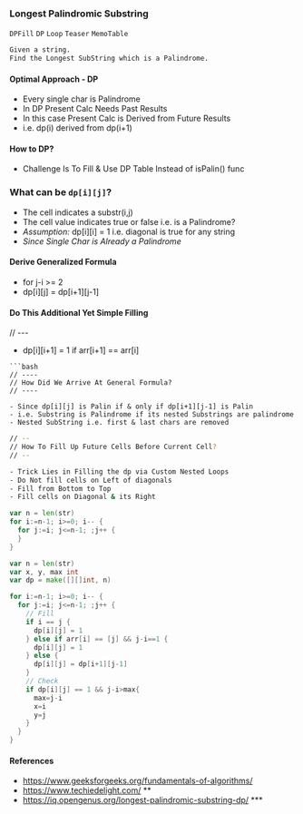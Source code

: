 ### Longest Palindromic Substring
`DPFill` `DP` `Loop` `Teaser` `MemoTable`

```bash
Given a string.
Find the Longest SubString which is a Palindrome.
```

#### Optimal Approach - DP
- Every single char is Palindrome
- In DP Present Calc Needs Past Results
- In this case Present Calc is Derived from Future Results
- i.e. dp(i) derived from dp(i+1)

#### How to DP?
- Challenge Is To Fill & Use DP Table Instead of isPalin() func

### What can be `dp[i][j]`?
- The cell indicates a substr(i,j)
- The cell value indicates true or false i.e. is a Palindrome?
- _Assumption:_ dp[i][i] = 1 i.e. diagonal is true for any string
- _Since Single Char is Already a Palindrome_

#### Derive Generalized Formula
- for j-i >= 2
- dp[i][j] = dp[i+1][j-1]

#### Do This Additional Yet Simple Filling
// ---

- dp[i][i+1] = 1 if arr[i+1] == arr[i]
```
```bash
// ----
// How Did We Arrive At General Formula?
// ----

- Since dp[i][j] is Palin if & only if dp[i+1][j-1] is Palin
- i.e. Substring is Palindrome if its nested Substrings are palindrome
- Nested SubString i.e. first & last chars are removed
```
```bash
// --
// How To Fill Up Future Cells Before Current Cell?
// --

- Trick Lies in Filling the dp via Custom Nested Loops
- Do Not fill cells on Left of diagonals
- Fill from Bottom to Top
- Fill cells on Diagonal & its Right
```
```go
var n = len(str)
for i:=n-1; i>=0; i-- {
  for j:=i; j<=n-1; ;j++ {
  }
}
```
```go
var n = len(str)
var x, y, max int
var dp = make([][]int, n)

for i:=n-1; i>=0; i-- {
  for j:=i; j<=n-1; ;j++ {
    // Fill
    if i == j {
      dp[i][j] = 1
    } else if arr[i] == [j] && j-i==1 {
      dp[i][j] = 1
    } else {
      dp[i][j] = dp[i+1][j-1]
    }
    // Check
    if dp[i][j] == 1 && j-i>max{
      max=j-i
      x=i
      y=j
    }
  }
}
```

#### References
- https://www.geeksforgeeks.org/fundamentals-of-algorithms/
- https://www.techiedelight.com/ **
- https://iq.opengenus.org/longest-palindromic-substring-dp/ ***
